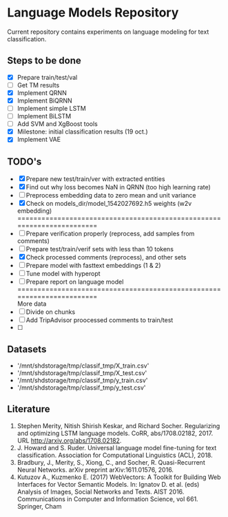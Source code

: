 # Language Models Repository

Current repository contains experiments on language modeling for text classification. 

## Steps to be done
- [x] Prepare train/test/val
- [ ] Get TM results
- [x] Implement QRNN
- [x] Implement BiQRNN
- [ ] Implement simple LSTM
- [ ] Implement BiLSTM
- [ ] Add SVM and XgBoost tools
- [x] Milestone: initial classification results (19 oct.)
- [x] Implement VAE  

## TODO's
- [x] Prepare new test/train/ver with extracted entities
- [x] Find out why loss becomes NaN in QRNN (too high learning rate)
- [ ] Preprocess embedding data to zero mean and unit variance  
- [x] Check on models_dir/model_1542027692.h5 weights (w2v embedding)  
=======================================================================
- [ ] Prepare verification properly (reprocess, add samples from comments)
- [ ] Prepare test/train/verif sets with less than 10 tokens
- [x] Check processed comments (reprocess), and other sets
- [ ] Prepare model with fasttext embeddings (1 & 2)   
- [ ] Tune model with hyperopt
- [ ] Prepare report on language model
=======================================================================  
More data 
- [ ] Divide on chunks  
- [ ] Add TripAdvisor proocessed comments to train/test
- [ ]  

 ## Datasets
 
* '/mnt/shdstorage/tmp/classif_tmp/X_train.csv'
* '/mnt/shdstorage/tmp/classif_tmp/X_test.csv'
* '/mnt/shdstorage/tmp/classif_tmp/y_train.csv'
* '/mnt/shdstorage/tmp/classif_tmp/y_test.csv'
 
## Literature

1. Stephen Merity, Nitish Shirish Keskar, and Richard Socher. Regularizing and optimizing LSTM language models. CoRR, abs/1708.02182,  2017.   URL http://arxiv.org/abs/1708.02182.
2. J. Howard and S. Ruder.  Universal language model fine-tuning for text classification. Association for Computational Linguistics (ACL), 2018.
3. Bradbury, J., Merity, S., Xiong, C., and Socher, R. Quasi-Recurrent Neural Networks. arXiv preprint arXiv:1611.01576, 2016.
4. Kutuzov A., Kuzmenko E. (2017) WebVectors: A Toolkit for Building Web Interfaces for Vector Semantic Models. In: Ignatov D. et al. (eds) Analysis of Images, Social Networks and Texts. AIST 2016. Communications in Computer and Information Science, vol 661. Springer, Cham